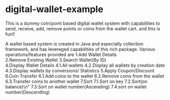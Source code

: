 # digital-wallet-example
This is a dummy coin/point based digital wallet system with capabilities to send, receive, add, remove points or coins from the wallet cart. and this is fun!!

A wallet based system is created in Java and especially collection framework, and has levereged capabilities of this rich package.
Various operations/features provided are 
1.Add Wallet Details      
2.Remove Existing Wallet
3.Search Wallet(By ID)    
4.Display Wallet Details
  4.1.All wallets
	4.2.Display all wallets by creation date
  4.3.Display wallets by conversions/ Statistics
5.Apply Coupon/Discount   
6.Coin Transfer
  6.1.Add coins to the wallet
  6.2.Remove coins from the wallet
  6.3.Transfer coins to another wallet
7.Sort
  7.1.Sort on key
  7.2.Sort(on balance)\n"
  7.3.Sort on wallet number(Ascending)
  7.4.sort on wallet number(Descending)
